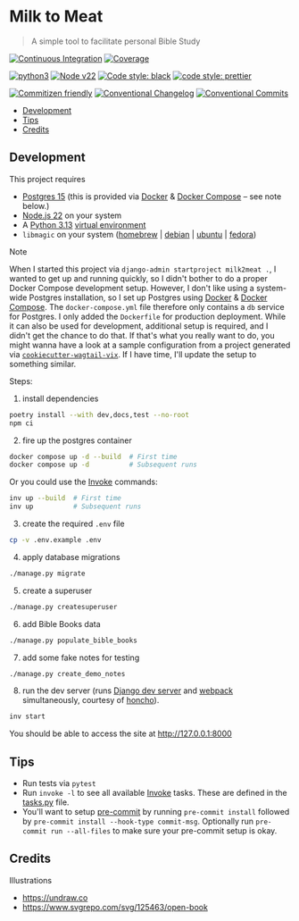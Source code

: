# Milk to Meat

> A simple tool to facilitate personal Bible Study

[![Continuous Integration](https://github.com/engineervix/milk2meat/actions/workflows/main.yml/badge.svg)](https://github.com/engineervix/milk2meat/actions/workflows/main.yml)
[![Coverage](https://img.shields.io/endpoint?url=https://gist.githubusercontent.com/engineervix/d435cc3f4234a469e5df13bf019a6385/raw/covbadge.json)](https://github.com/engineervix/milk2meat/actions)

[![python3](https://img.shields.io/badge/python-3.13-brightgreen.svg)](https://python.org/)
[![Node v22](https://img.shields.io/badge/Node-v22-teal.svg)](https://nodejs.org/en/blog/release/v22.0.0)
[![Code style: black](https://img.shields.io/badge/code%20style-black-000000.svg)](https://github.com/psf/black)
[![code style: prettier](https://img.shields.io/badge/code%20style-prettier-ff69b4.svg)](https://prettier.io/)

[![Commitizen friendly](https://img.shields.io/badge/commitizen-friendly-brightgreen.svg)](http://commitizen.github.io/cz-cli/)
[![Conventional Changelog](https://img.shields.io/badge/changelog-conventional-brightgreen.svg)](https://github.com/conventional-changelog)
[![Conventional Commits](https://img.shields.io/badge/Conventional%20Commits-1.0.0-yellow.svg)](https://conventionalcommits.org)

<!-- START doctoc generated TOC please keep comment here to allow auto update -->
<!-- DON'T EDIT THIS SECTION, INSTEAD RE-RUN doctoc TO UPDATE -->

- [Development](#development)
- [Tips](#tips)
- [Credits](#credits)

<!-- END doctoc generated TOC please keep comment here to allow auto update -->

## Development

This project requires

- [Postgres 15](https://www.postgresql.org/docs/15/index.html) (this is provided via [Docker](https://www.docker.com/) & [Docker Compose](https://docs.docker.com/compose/) – see note below.)
- [Node.js 22](https://nodejs.org/en/blog/release/v22.14.0) on your system
- A [Python 3.13](https://docs.python.org/3/whatsnew/3.13.html) [virtual environment](https://realpython.com/python-virtual-environments-a-primer/)
- `libmagic` on your system ([homebrew](https://formulae.brew.sh/formula/libmagic) | [debian](https://packages.debian.org/stable/libmagic1) | [ubuntu](https://launchpad.net/ubuntu/noble/+package/libmagic1t64) | [fedora](https://packages.fedoraproject.org/pkgs/python-magic/python3-magic/))

> [!NOTE]
> When I started this project via `django-admin startproject milk2meat .`, I wanted to get up and running quickly, so I didn't bother to do a proper Docker Compose development setup. However, I don't like using a system-wide Postgres installation, so I set up Postgres using [Docker](https://www.docker.com/) & [Docker Compose](https://docs.docker.com/compose/).
> The `docker-compose.yml` file therefore only contains a `db` service for Postgres. I only added the `Dockerfile` for production deployment. While it can also be used for development, additional setup is required, and I didn't get the chance to do that. If that's what you really want to do, you might wanna have a look at a sample configuration from a project generated via [`cookiecutter-wagtail-vix`](https://github.com/engineervix/cookiecutter-wagtail-vix/). If I have time, I'll update the setup to something similar.

Steps:

1. install dependencies

```sh
poetry install --with dev,docs,test --no-root
npm ci
```

2. fire up the postgres container

```sh
docker compose up -d --build  # First time
docker compose up -d          # Subsequent runs
```

Or you could use the [Invoke](https://www.pyinvoke.org/) commands:

```sh
inv up --build  # First time
inv up          # Subsequent runs
```

3. create the required `.env` file

```sh
cp -v .env.example .env
```

4. apply database migrations

```sh
./manage.py migrate
```

5. create a superuser

```sh
./manage.py createsuperuser
```

6. add Bible Books data

```sh
./manage.py populate_bible_books
```

7. add some fake notes for testing

```sh
./manage.py create_demo_notes
```

8. run the dev server (runs [Django dev server](https://docs.djangoproject.com/en/5.1/ref/django-admin/#runserver) and [webpack](https://webpack.js.org/concepts/) simultaneously, courtesy of [honcho](https://github.com/nickstenning/honcho)).

```sh
inv start
```

You should be able to access the site at <http://127.0.0.1:8000>

## Tips

- Run tests via `pytest`
- Run `invoke -l` to see all available [Invoke](https://www.pyinvoke.org/) tasks. These are defined in the [tasks.py](tasks.py) file.
- You'll want to setup [pre-commit](https://pre-commit.com/) by running `pre-commit install` followed by `pre-commit install --hook-type commit-msg`. Optionally run `pre-commit run --all-files` to make sure your pre-commit setup is okay.

## Credits

Illustrations

- <https://undraw.co>
- <https://www.svgrepo.com/svg/125463/open-book>
